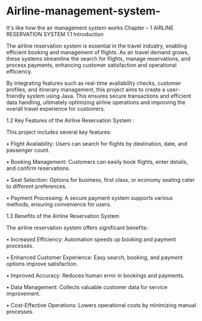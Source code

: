 # Airline-management-system-
It's like how the air management system works 
Chapter – 1 
AIRLINE RESERVATION SYSTEM
 1.1 Introduction

The airline reservation system is essential in the travel industry, enabling efficient booking and management of flights. As air travel demand grows, these systems streamline the search for flights, manage reservations, and process payments, enhancing customer satisfaction and operational efficiency.


By integrating features such as real-time availability checks, customer profiles, and itinerary management, this project aims to create a user-friendly system using Java. This ensures secure transactions and efficient data handling, ultimately optimizing airline operations and improving the overall travel experience for customers.


 
1.2 Key Features of the Airline Reservation System :


 This project includes several key features:  


• Flight Availability: Users can search for flights by destination, date, and passenger 
count.

• Booking Management: Customers can easily book flights, enter details, and confirm 
reservations.

• Seat Selection: Options for business, first class, or economy seating cater to different 
preferences.

• Payment Processing: A secure payment system supports various methods, ensuring 
convenience for users.


1.3 Benefits of the Airline Reservation System

 The airline reservation system offers significant benefits:

• Increased Efficiency: Automation speeds up booking and payment processes.

• Enhanced Customer Experience: Easy search, booking, and payment options improve 
satisfaction.

• Improved Accuracy: Reduces human error in bookings and payments.

• Data Management: Collects valuable customer data for service improvement.

• Cost-Effective Operations: Lowers operational costs by minimizing manual processes.
